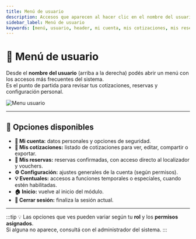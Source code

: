 ```yaml
---
title: Menú de usuario
description: Accesos que aparecen al hacer clic en el nombre del usuario (arriba a la derecha).
sidebar_label: Menú de usuario
keywords: [menú, usuario, header, mi cuenta, mis cotizaciones, mis reservas, configuración]
---
```


# 👤 Menú de usuario

Desde el **nombre del usuario** (arriba a la derecha) podés abrir un menú con los accesos más frecuentes del sistema.  
Es el punto de partida para revisar tus cotizaciones, reservas y configuración personal.

![Menu usuario](/img/reservas-online/menu-usuario.png)

---

## 🧭 Opciones disponibles

- **👤 Mi cuenta:** datos personales y opciones de seguridad.  
- **📝 Mis cotizaciones:** listado de cotizaciones para ver, editar, compartir o exportar.  
- **📂 Mis reservas:** reservas confirmadas, con acceso directo al localizador y vouchers.  
- **⚙️ Configuración:** ajustes generales de la cuenta (según permisos).  
- **💡 Eventuales:** accesos a funciones temporales o especiales, cuando estén habilitadas.  
- **🏠 Inicio:** vuelve al inicio del módulo.  
- **🚪 Cerrar sesión:** finaliza la sesión actual.

---

:::tip
💡 Las opciones que ves pueden variar según tu **rol** y los **permisos asignados**.  
Si alguna no aparece, consultá con el administrador del sistema.
:::
